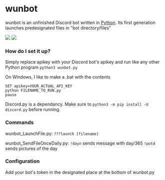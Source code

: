 # wunbot

wunbot is an unfinished Discord bot written in [Python](https://www.python.org "Python homepage"). Its first generation launches predesignated files in "bot directory/files"

![](gluten-free)
<img src="https://forthebadge.com/images/badges/gluten-free.svg">
### How do I set it up?
 
Simply replace apikey with your Discord bot's apikey and run like any other Python program `python3 wunbot.py` 

On Windows, I like to make a .bat with the contents 
```
SET apikey=YOUR_ACTUAL_API_KEY
python FILENAME_TO_RUN.py
pause
```

Discord.py is a dependancy. Make sure to `python3 -m pip install -U discord.py` before running. 

### Commands
wunbot_LaunchFile.py:
`???launch [filename]`

wunbot_SendFileOnceDaily.py:
`!dayn` sends message with day/365
`!potd` sends pictures of the day

### Configuration

Add your bot's token in the designated place at the bottom of wunbot.py
